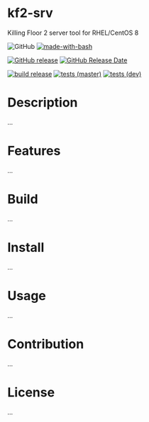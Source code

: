 # kf2-srv
Killing Floor 2 server tool for RHEL/CentOS 8

![GitHub](https://img.shields.io/github/license/genzmey/kf2-srv)
[![made-with-bash](https://img.shields.io/badge/Made%20with-Bash-1f425f.svg)](https://www.gnu.org/software/bash/)

[![GitHub release](https://img.shields.io/github/v/release/genzmey/kf2-srv)](https://github.com/genzmey/kf2-srv/releases/latest)
[![GitHub Release Date](https://img.shields.io/github/release-date/genzmey/kf2-srv)](https://github.com/genzmey/kf2-srv/releases/latest)

[![build release](https://github.com/GenZmeY/kf2-srv/workflows/build%20release/badge.svg)](https://github.com/GenZmeY/kf2-srv/actions?query=workflow%3A%22build+release%22)
[![tests (master)](https://github.com/GenZmeY/kf2-srv/workflows/tests%20(master)/badge.svg?branch=master)](https://github.com/GenZmeY/kf2-srv/actions?query=workflow%3A%22tests+%28master%29%22)
[![tests (dev)](https://github.com/GenZmeY/kf2-srv/workflows/tests%20(dev)/badge.svg?branch=dev)](https://github.com/GenZmeY/kf2-srv/actions?query=workflow%3A%22tests+%28dev%29%22)

# Description
...

# Features
...

# Build
...

# Install
...

# Usage
...

# Contribution
...

# License
...
